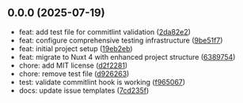 ## 0.0.0 (2025-07-19)

- feat: add test file for commitlint validation ([2da82e2](https://github.com/WilliamFontaine/nuxt-boilerplate/commit/2da82e2))
- feat: configure comprehensive testing infrastructure ([9be51f7](https://github.com/WilliamFontaine/nuxt-boilerplate/commit/9be51f7))
- feat: initial project setup ([19eb2eb](https://github.com/WilliamFontaine/nuxt-boilerplate/commit/19eb2eb))
- feat: migrate to Nuxt 4 with enhanced project structure ([6389754](https://github.com/WilliamFontaine/nuxt-boilerplate/commit/6389754))
- chore: add MIT license ([d2f2281](https://github.com/WilliamFontaine/nuxt-boilerplate/commit/d2f2281))
- chore: remove test file ([d926263](https://github.com/WilliamFontaine/nuxt-boilerplate/commit/d926263))
- test: validate commitlint hook is working ([f965067](https://github.com/WilliamFontaine/nuxt-boilerplate/commit/f965067))
- docs: update issue templates ([7cd235f](https://github.com/WilliamFontaine/nuxt-boilerplate/commit/7cd235f))
